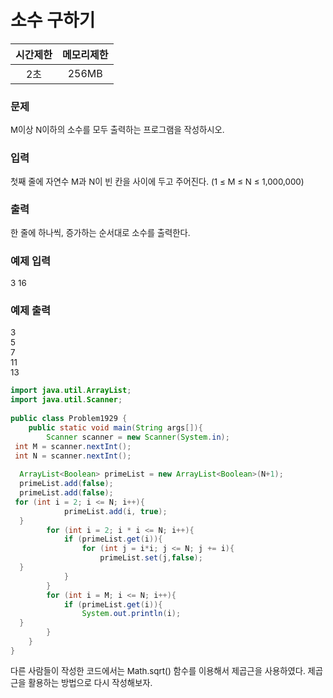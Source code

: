 # 소수 구하기  

|시간제한| 메모리제한 |
|:--:|:--:|
| 2초 |  256MB|
 
### 문제
<span
style=" 
font-size: 10pt;
">M이상 N이하의 소수를 모두 출력하는 프로그램을 작성하시오.</span>

### 입력
<span
style=" 
font-size: 10pt;
">첫째 줄에 자연수 M과 N이 빈 칸을 사이에 두고 주어진다. (1 ≤ M ≤ N ≤ 1,000,000)</span>

### 출력
<span
style=" 
font-size: 10pt;
">한 줄에 하나씩, 증가하는 순서대로 소수를 출력한다.</span>

### 예제 입력 
<span
style=" 
font-size: 10pt;
">3  16</span>

### 예제 출력 
<span
style=" 
font-size: 10pt;
">
3<br>
5<br>
7<br>
11<br>
13<br></span>

```java
import java.util.ArrayList;  
import java.util.Scanner;  
  
public class Problem1929 {  
    public static void main(String args[]){  
        Scanner scanner = new Scanner(System.in);  
 int M = scanner.nextInt();  
 int N = scanner.nextInt();  
  
  ArrayList<Boolean> primeList = new ArrayList<Boolean>(N+1);  
  primeList.add(false);  
  primeList.add(false);  
 for (int i = 2; i <= N; i++){  
            primeList.add(i, true);  
  }  
        for (int i = 2; i * i <= N; i++){  
            if (primeList.get(i)){  
                for (int j = i*i; j <= N; j += i){  
                    primeList.set(j,false);  
  }  
            }  
        }  
        for (int i = M; i <= N; i++){  
            if (primeList.get(i)){  
                System.out.println(i);  
  }  
        }  
    }  
}
```
<span
style=" 
font-size: 10pt;
">다른 사람들이 작성한 코드에서는 Math.sqrt() 함수를 이용해서 제곱근을 사용하였다.  제곱근을 활용하는 방법으로 다시 작성해보자.</span>
